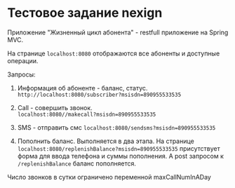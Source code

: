 # Тестовое задание nexign

Приложение "Жизненный цикл абонента" - restfull приложение на Spring MVC.

На странице `localhost:8080` отображаются все абоненты и доступные операции.

Запросы:

1. Информация об абоненте - баланс, статус.
`http://localhost:8080/subscriber?msisdn=890955533535`

2. Call - совершить звонок.  
`localhost:8080//makecall?msisdn=890955533535`

3. SMS - отправить смс
`localhost:8080/sendsms?msisdn=890955533535`

4. Пополнить баланс. Выполняется в два этапа.
На странице `localhost:8080/replenishBalance?msisdn=890955533535` присутствует форма для ввода телефона и суммы пополнения.
А post запросом к `/replenishBalance` баланс пополняется.

Число звонков в сутки ограничено переменной maxCallNumInADay
